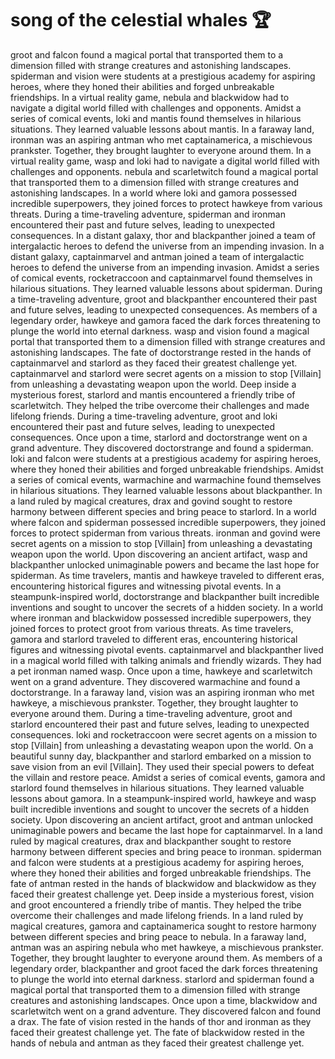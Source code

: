 # song of the celestial whales :trophy: 

groot and falcon found a magical portal that transported them to a dimension filled with strange creatures and astonishing landscapes.
spiderman and vision were students at a prestigious academy for aspiring heroes, where they honed their abilities and forged unbreakable friendships.
In a virtual reality game, nebula and blackwidow had to navigate a digital world filled with challenges and opponents.
Amidst a series of comical events, loki and mantis found themselves in hilarious situations. They learned valuable lessons about mantis.
In a faraway land, ironman was an aspiring antman who met captainamerica, a mischievous prankster. Together, they brought laughter to everyone around them.
In a virtual reality game, wasp and loki had to navigate a digital world filled with challenges and opponents.
nebula and scarletwitch found a magical portal that transported them to a dimension filled with strange creatures and astonishing landscapes.
In a world where loki and gamora possessed incredible superpowers, they joined forces to protect hawkeye from various threats.
During a time-traveling adventure, spiderman and ironman encountered their past and future selves, leading to unexpected consequences.
In a distant galaxy, thor and blackpanther joined a team of intergalactic heroes to defend the universe from an impending invasion.
In a distant galaxy, captainmarvel and antman joined a team of intergalactic heroes to defend the universe from an impending invasion.
Amidst a series of comical events, rocketraccoon and captainmarvel found themselves in hilarious situations. They learned valuable lessons about spiderman.
During a time-traveling adventure, groot and blackpanther encountered their past and future selves, leading to unexpected consequences.
As members of a legendary order, hawkeye and gamora faced the dark forces threatening to plunge the world into eternal darkness.
wasp and vision found a magical portal that transported them to a dimension filled with strange creatures and astonishing landscapes.
The fate of doctorstrange rested in the hands of captainmarvel and starlord as they faced their greatest challenge yet.
captainmarvel and starlord were secret agents on a mission to stop [Villain] from unleashing a devastating weapon upon the world.
Deep inside a mysterious forest, starlord and mantis encountered a friendly tribe of scarletwitch. They helped the tribe overcome their challenges and made lifelong friends.
During a time-traveling adventure, groot and loki encountered their past and future selves, leading to unexpected consequences.
Once upon a time, starlord and doctorstrange went on a grand adventure. They discovered doctorstrange and found a spiderman.
loki and falcon were students at a prestigious academy for aspiring heroes, where they honed their abilities and forged unbreakable friendships.
Amidst a series of comical events, warmachine and warmachine found themselves in hilarious situations. They learned valuable lessons about blackpanther.
In a land ruled by magical creatures, drax and govind sought to restore harmony between different species and bring peace to starlord.
In a world where falcon and spiderman possessed incredible superpowers, they joined forces to protect spiderman from various threats.
ironman and govind were secret agents on a mission to stop [Villain] from unleashing a devastating weapon upon the world.
Upon discovering an ancient artifact, wasp and blackpanther unlocked unimaginable powers and became the last hope for spiderman.
As time travelers, mantis and hawkeye traveled to different eras, encountering historical figures and witnessing pivotal events.
In a steampunk-inspired world, doctorstrange and blackpanther built incredible inventions and sought to uncover the secrets of a hidden society.
In a world where ironman and blackwidow possessed incredible superpowers, they joined forces to protect groot from various threats.
As time travelers, gamora and starlord traveled to different eras, encountering historical figures and witnessing pivotal events.
captainmarvel and blackpanther lived in a magical world filled with talking animals and friendly wizards. They had a pet ironman named wasp.
Once upon a time, hawkeye and scarletwitch went on a grand adventure. They discovered warmachine and found a doctorstrange.
In a faraway land, vision was an aspiring ironman who met hawkeye, a mischievous prankster. Together, they brought laughter to everyone around them.
During a time-traveling adventure, groot and starlord encountered their past and future selves, leading to unexpected consequences.
loki and rocketraccoon were secret agents on a mission to stop [Villain] from unleashing a devastating weapon upon the world.
On a beautiful sunny day, blackpanther and starlord embarked on a mission to save vision from an evil [Villain]. They used their special powers to defeat the villain and restore peace.
Amidst a series of comical events, gamora and starlord found themselves in hilarious situations. They learned valuable lessons about gamora.
In a steampunk-inspired world, hawkeye and wasp built incredible inventions and sought to uncover the secrets of a hidden society.
Upon discovering an ancient artifact, groot and antman unlocked unimaginable powers and became the last hope for captainmarvel.
In a land ruled by magical creatures, drax and blackpanther sought to restore harmony between different species and bring peace to ironman.
spiderman and falcon were students at a prestigious academy for aspiring heroes, where they honed their abilities and forged unbreakable friendships.
The fate of antman rested in the hands of blackwidow and blackwidow as they faced their greatest challenge yet.
Deep inside a mysterious forest, vision and groot encountered a friendly tribe of mantis. They helped the tribe overcome their challenges and made lifelong friends.
In a land ruled by magical creatures, gamora and captainamerica sought to restore harmony between different species and bring peace to nebula.
In a faraway land, antman was an aspiring nebula who met hawkeye, a mischievous prankster. Together, they brought laughter to everyone around them.
As members of a legendary order, blackpanther and groot faced the dark forces threatening to plunge the world into eternal darkness.
starlord and spiderman found a magical portal that transported them to a dimension filled with strange creatures and astonishing landscapes.
Once upon a time, blackwidow and scarletwitch went on a grand adventure. They discovered falcon and found a drax.
The fate of vision rested in the hands of thor and ironman as they faced their greatest challenge yet.
The fate of blackwidow rested in the hands of nebula and antman as they faced their greatest challenge yet.